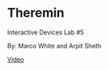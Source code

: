# Theremin
Interactive Devices Lab #5

By: Marco White and Arpit Sheth

[Video](https://youtu.be/X9bhXjEKxyM)

